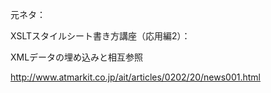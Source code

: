 元ネタ：

XSLTスタイルシート書き方講座（応用編2）：

XMLデータの埋め込みと相互参照

http://www.atmarkit.co.jp/ait/articles/0202/20/news001.html